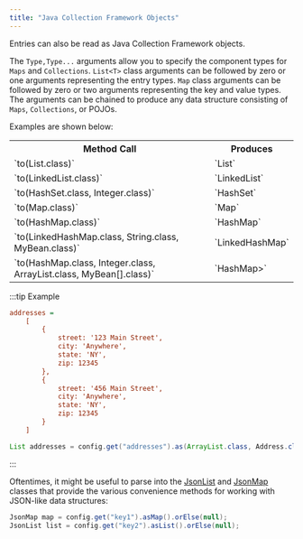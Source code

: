 ```yaml
---
title: "Java Collection Framework Objects"
---
```


Entries can also be read as Java Collection Framework objects.

The `Type,Type...` arguments allow you to specify the component types for `Maps` and `Collections`.
`List<T>` class arguments can be followed by zero or one arguments representing the entry types.
`Map` class arguments can be followed by zero or two arguments representing the key and value types.
The arguments can be chained to produce any data structure consisting of `Maps`, `Collections`, or POJOs.

Examples are shown below:

<table class="code-table">
<tr>
<th>Method Call</th>
<th>Produces</th>
</tr>
<tr>
<td>`to(List.class)`</td>
<td>`List<?>`</td>
</tr>
<tr>
<td>`to(LinkedList.class)`</td>
<td>`LinkedList<?>`</td>
</tr>
<tr>
<td>`to(HashSet.class, Integer.class)`</td>
<td>`HashSet<Integer>`</td>
</tr>
<tr>
<td>`to(Map.class)`</td>
<td>`Map<?,?>`</td>
</tr>
<tr>
<td>`to(HashMap.class)`</td>
<td>`HashMap<?,?>`</td>
</tr>
<tr>
<td>`to(LinkedHashMap.class, String.class, MyBean.class)`</td>
<td>`LinkedHashMap<String,MyBean>`</td>
</tr>
<tr>
<td>`to(HashMap.class, Integer.class, ArrayList.class, MyBean[].class)`</td>
<td>`HashMap<Integer,ArrayList<MyBean[]>>`</td>
</tr>
</table>

:::tip Example
```ini
addresses =
    [
        {
            street: '123 Main Street',
            city: 'Anywhere',
            state: 'NY',
            zip: 12345
        },
        {
            street: '456 Main Street',
            city: 'Anywhere',
            state: 'NY',
            zip: 12345
        }
    ]
```

```java
List addresses = config.get("addresses").as(ArrayList.class, Address.class).orElse(null);
```
:::

Oftentimes, it might be useful to parse into the [JsonList](API_DOCS/org/apache/juneau/collections/JsonList.html)
and [JsonMap](API_DOCS/org/apache/juneau/collections/JsonMap.html)
classes that provide the various convenience methods for working with JSON-like data structures:

```java
JsonMap map = config.get("key1").asMap().orElse(null);
JsonList list = config.get("key2").asList().orElse(null);
```